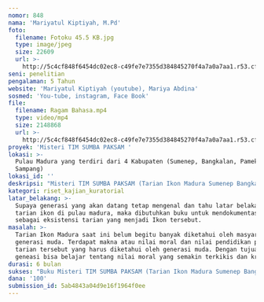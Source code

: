 ```yaml
---
nomor: 848
nama: 'Mariyatul Kiptiyah, M.Pd'
foto:
  filename: Fotoku 45.5 KB.jpg
  type: image/jpeg
  size: 22609
  url: >-
    http://5c4cf848f6454dc02ec8-c49fe7e7355d384845270f4a7a0a7aa1.r53.cf2.rackcdn.com/c0b79b83-7554-4494-835c-8bb7e44c1cfe/Fotoku%2045.5%20KB.jpg
seni: penelitian
pengalaman: 5 Tahun
website: 'Mariyatul Kiptiyah (youtube), Mariya Abdina'
sosmed: 'You-tube, instagram, Face Book'
file:
  filename: Ragam Bahasa.mp4
  type: video/mp4
  size: 2148868
  url: >-
    http://5c4cf848f6454dc02ec8-c49fe7e7355d384845270f4a7a0a7aa1.r53.cf2.rackcdn.com/75df7ec2-1246-4e63-97d2-e6d1fbf7f822/Ragam%20Bahasa.mp4
proyek: 'Misteri TIM SUMBA PAKSAM '
lokasi: >-
  Pulau Madura yang terdiri dari 4 Kabupaten (Sumenep, Bangkalan, Pamekasan, dan
  Sampang)
lokasi_id: ''
deskripsi: "Misteri TIM SUMBA PAKSAM (Tarian Ikon Madura Sumenep Bangkalan Pamekasan Sampang). Tiap Kabupaten di Pulau Madura mempunyai budaya sendiri-sendiri. jenis budaya yang terdapat di pulau Madura beraneka ragam. Seperti kesenian yang sering kita jumpai di masyarakat Madura. Kesenian yang akan di jadikan proyek disini adalah seni Tari. \r\nTidak semua jenis tarian yang bisa dibawakan oleh para penari perempuan ataupun penari laki-laki. Begitu pula kondisi penari yang penuh dengan beberapa syarat. Hal ini yang membuat kami tertarik untuk mengangkat Tarian Ikon Madura kedalam satu buku. Dalam buku tersebut akan diceritakan misteri tarian yang telah dijadikan ikon di kabupaten yang bersangkutan."
kategori: riset_kajian_kuratorial
latar_belakang: >-
  Supaya generasi yang akan datang tetap mengenal dan tahu latar belakang dari
  tarian ikon di pulau madura, maka dibutuhkan buku untuk mendokumentasikan
  sebagai eksistensi tarian yang menjadi Ikon tersebut.
masalah: >-
  Tarian Ikon Madura saat ini belum begitu banyak diketahui oleh masyarakat dan
  generasi muda. Terdapat makna atau nilai moral dan nilai pendidikan pada tiap
  tarian tersebut yang harus diketahui oleh generasi muda. Dengan tujuan para
  geneasi bisa belajar tentang nilai moral yang semakin terkikis dan krisis. 
durasi: 6 bulan
sukses: "Buku Misteri TIM SUMBA PAKSAM (Tarian Ikon Madura Sumenep Bangkalan Pamekasan Sampang) bisa menjadi buku referensi ataupun bacaan bagi masyarakat luas.\r\nGenerasi bisa tahu dan mempelajari makna yang terdapat dalam buku Misteri TIM SUMBA PAKSAM (Tarian Ikon Madura Sumenep Bangkalan Pamekasan Sampang)\r\nDapat membantu orang tua untuk memupuk nilai moral yang sudah mulai krisis"
dana: '100'
submission_id: 5ab4843a04d9e16f1964f0ee
---
```

